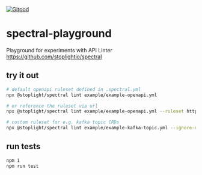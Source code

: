 [![Gitpod](https://img.shields.io/badge/Gitpod-Ready--to--Code-blue?logo=gitpod)](https://gitpod.io/#https://github.com/christiansiegel/spectral-playground) 

# spectral-playground

Playground for experiments with API Linter https://github.com/stoplightio/spectral

## try it out

```bash
# default openapi ruleset defined in .spectral.yml
npx @stoplight/spectral lint example/example-openapi.yml

# or reference the ruleset via url
npx @stoplight/spectral lint example/example-openapi.yml --ruleset https://raw.githubusercontent.com/christiansiegel/spectral-playground/main/ruleset/openapi-ruleset.yml

# custom ruleset for e.g. kafka topic CRDs
npx @stoplight/spectral lint example/example-kafka-topic.yml --ignore-unknown-format --ruleset ruleset/kafka-topic-ruleset.yml
```

## run tests

```bash
npm i
npm run test
```
